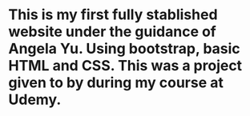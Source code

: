 # This is my first fully stablished website under the guidance of Angela Yu. Using bootstrap, basic HTML and CSS. This was a project given to by during my course at Udemy.  
